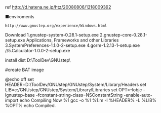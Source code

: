 ref 
	http://d.hatena.ne.jp/htz/20080806/1218009392

■enviroments

	http://www.gnustep.org/experience/Windows.html 


Download
	1.gnustep-system-0.28.1-setup.exe
	2.gnustep-core-0.28.1-setup.exe
Applications, Frameworks and other Libraries
	3.SystemPreferences-1.1.0-2-setup.exe
	4.gorm-1.2.13-1-setup.exe
//5.Calculator-1.0.0-2-setup.exe

install dist D:\ToolDev\GNUstep\

#create BAT image

@echo off
set HEADER=D:\ToolDev/GNUstep/GNUstep/System/Library/Headers
set LIB=c:/GNUstep/GNUstep/System/Library/Libraries
set OPT=-lobjc -lgnustep-base -fconstant-string-class=NSConstantString -enable-auto-import
echo Compiling Now %1
gcc -o %1 %1.m -I %HEADER% -L %LIB% %OPT% 
echo Compiled.

